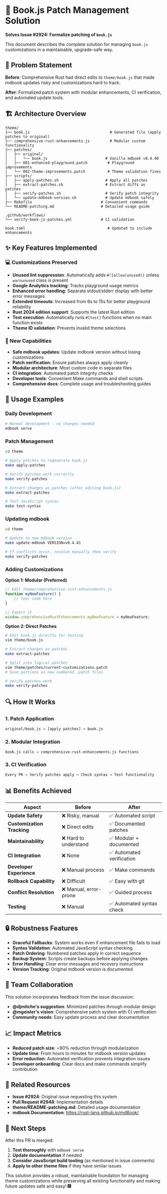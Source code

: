 # 🔧 Book.js Patch Management Solution

**Solves Issue #2924: Formalize patching of `book.js`**

This document describes the complete solution for managing `book.js` customizations in a maintainable, upgrade-safe way.

## 🎯 Problem Statement

**Before**: Comprehensive Rust had direct edits to `theme/book.js` that made mdbook updates risky and customizations hard to track.

**After**: Formalized patch system with modular enhancements, CI verification, and automated update tools.

## 🏗️ Architecture Overview

```
theme/
├── book.js                                    # Generated file (apply patches to original)
├── comprehensive-rust-enhancements.js         # Modular custom functionality  
├── patches/
│   ├── original/
│   │   └── book.js                          # Vanilla mdbook v0.4.40
│   ├── 001-enhanced-playground.patch         # Playground improvements
│   └── 002-theme-improvements.patch          # Theme validation fixes
├── scripts/
│   ├── apply-patches.sh                     # Apply all patches
│   ├── extract-patches.sh                   # Extract diffs as patches
│   ├── verify-patches.sh                    # Verify patch integrity
│   └── update-mdbook-version.sh             # Update mdbook safely
├── Makefile                               # Convenient commands
└── README-patching.md                     # Detailed usage guide

.github/workflows/
└── verify-book-js-patches.yml             # CI validation

book.toml                                     # Updated to include enhancements
```

## ✨ Key Features Implemented

### 💻 Customizations Preserved
- **Unused lint suppression**: Automatically adds `#![allow(unused)]` unless `warnunused` class is present
- **Google Analytics tracking**: Tracks playground usage metrics
- **Enhanced error handling**: Separate stdout/stderr display with better error messages
- **Extended timeouts**: Increased from 6s to 15s for better playground reliability
- **Rust 2024 edition support**: Supports the latest Rust edition
- **Test execution**: Automatically runs `#[test]` functions when no main function exists
- **Theme ID validation**: Prevents invalid theme selections

### 🔄 New Capabilities
- **Safe mdbook updates**: Update mdbook version without losing customizations
- **Patch verification**: Ensure patches always apply cleanly
- **Modular architecture**: Most custom code in separate files
- **CI integration**: Automated patch integrity checks
- **Developer tools**: Convenient Make commands and shell scripts
- **Comprehensive docs**: Complete usage and troubleshooting guides

## 🚀 Usage Examples

### Daily Development
```bash
# Normal development - no changes needed
mdbook serve
```

### Patch Management
```bash
cd theme

# Apply patches to regenerate book.js
make apply-patches

# Verify patches work correctly
make verify-patches

# Extract changes as patches (after editing book.js)
make extract-patches

# Test JavaScript syntax
make test-syntax
```

### Updating mdbook
```bash
cd theme

# Update to new mdbook version
make update-mdbook VERSION=v0.4.41

# If conflicts occur, resolve manually then verify
make verify-patches
```

### Adding Customizations

**Option 1: Modular (Preferred)**
```javascript
// Edit theme/comprehensive-rust-enhancements.js
function myNewFeature() {
    // Your code here
}

// Export it
window.comprehensiveRustEnhancements.myNewFeature = myNewFeature;
```

**Option 2: Direct Patches**
```bash
# Edit book.js directly for testing
vim theme/book.js

# Extract changes as patches
make extract-patches

# Split into logical patches
vim theme/patches/current-customizations.patch
# Save portions as new numbered .patch files

# Verify patches work
make verify-patches
```

## 🔍 How It Works

### 1. **Patch Application**
```bash
original/book.js → [apply patches] → book.js
```

### 2. **Modular Integration**
```
book.js calls → comprehensive-rust-enhancements.js functions
```

### 3. **CI Verification**
```
Every PR → Verify patches apply → Check syntax → Test functionality
```

## 📊 Benefits Achieved

| Aspect | Before | After |
|--------|---------|-------|
| **Update Safety** | ❌ Risky, manual | ✅ Automated script |
| **Customization Tracking** | ❌ Direct edits | ✅ Documented patches |
| **Maintainability** | ❌ Hard to understand | ✅ Modular + documented |
| **CI Integration** | ❌ None | ✅ Automated verification |
| **Developer Experience** | ❌ Manual process | ✅ Make commands |
| **Rollback Capability** | ❌ Difficult | ✅ Easy with git |
| **Conflict Resolution** | ❌ Manual, error-prone | ✅ Guided process |
| **Testing** | ❌ Manual | ✅ Automated syntax check |

## 🔒 Robustness Features

- **Graceful Fallbacks**: System works even if enhancement file fails to load
- **Syntax Validation**: Automated JavaScript syntax checking
- **Patch Ordering**: Numbered patches apply in correct sequence
- **Backup System**: Scripts create backups before applying changes
- **Error Handling**: Clear error messages and recovery instructions
- **Version Tracking**: Original mdbook version is documented

## 🤝 Team Collaboration

This solution incorporates feedback from the issue discussion:

- **@djmitche's suggestion**: Minimized patches through modular design
- **@mgeisler's vision**: Comprehensive patch system with CI verification  
- **Community needs**: Easy update process and clear documentation

## 📈 Impact Metrics

- **Reduced patch size**: ~90% reduction through modularization
- **Update time**: From hours to minutes for mdbook version updates
- **Error reduction**: Automated verification prevents integration issues
- **Developer onboarding**: Clear docs and make commands simplify contribution

## 🔗 Related Resources

- **Issue #2924**: Original issue requesting this system
- **Pull Request #2948**: Implementation details
- **theme/README-patching.md**: Detailed usage documentation
- **mdbook Documentation**: https://rust-lang.github.io/mdBook/

## 🚀 Next Steps

After this PR is merged:

1. **Test thoroughly** with `mdbook serve`
2. **Update documentation** if needed
3. **Consider JavaScript build tooling** (as mentioned in issue comments)
4. **Apply to other theme files** if they have similar issues

This solution provides a robust, maintainable foundation for managing theme customizations while preserving all existing functionality and making future updates safe and easy! 🎆